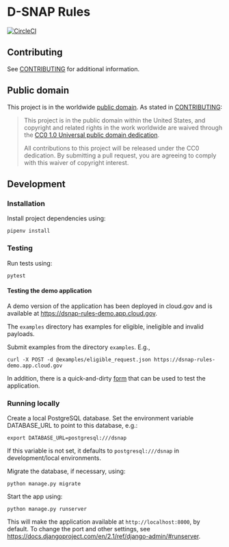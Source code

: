 # D-SNAP Rules
[![CircleCI](https://circleci.com/gh/18F/dsnap_rules.svg?style=svg)](https://circleci.com/gh/18F/dsnap_rules)

## Contributing

See [CONTRIBUTING](CONTRIBUTING.md) for additional information.

## Public domain

This project is in the worldwide [public domain](LICENSE.md). As stated in [CONTRIBUTING](CONTRIBUTING.md):

> This project is in the public domain within the United States, and copyright and related rights in the work worldwide are waived through the [CC0 1.0 Universal public domain dedication](https://creativecommons.org/publicdomain/zero/1.0/).
>
> All contributions to this project will be released under the CC0 dedication. By submitting a pull request, you are agreeing to comply with this waiver of copyright interest.

## Development

### Installation

Install project dependencies using:
```
pipenv install
```

### Testing

Run tests using:
```
pytest
```

#### Testing the demo application
A demo version of the application has been deployed in cloud.gov and is available at https://dsnap-rules-demo.app.cloud.gov.

The `examples` directory has examples for eligible, ineligible and invalid payloads.

Submit examples from the directory `examples`. E.g.,
```
curl -X POST -d @examples/eligible_request.json https://dsnap-rules-demo.app.cloud.gov
```

In addition, there is a quick-and-dirty [form](https://dsnap-rules.app.cloud-demo.gov) that can be used to test the application.

### Running locally
Create a local PostgreSQL database. Set the environment variable DATABASE_URL to point to this database, e.g.:
```
export DATABASE_URL=postgresql:///dsnap
```
If this variable is not set, it defaults to `postgresql:///dsnap` in development/local environments.

Migrate the database, if necessary, using:
```
python manage.py migrate
```

Start the app using:
```
python manage.py runserver
```

This will make the application available at `http://localhost:8000`, by default. To change the port and other settings, see https://docs.djangoproject.com/en/2.1/ref/django-admin/#runserver.
